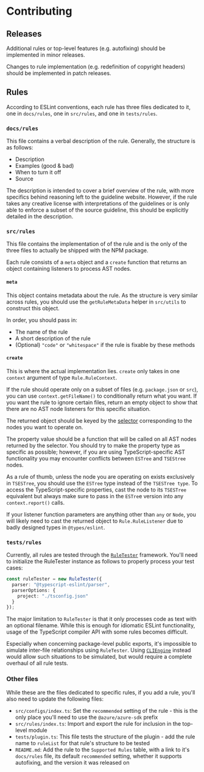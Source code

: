 # Contributing

## Releases

Additional rules or top-level features (e.g. autofixing) should be implemented in minor releases.

Changes to rule implementation (e.g. redefinition of copyright headers) should be implemented in patch releases.

## Rules

According to ESLint conventions, each rule has three files dedicated to it, one in `docs/rules`, one in `src/rules`, and one in `tests/rules`.

### `docs/rules`

This file contains a verbal description of the rule. Generally, the structure is as follows:

- Description
- Examples (good & bad)
- When to turn it off
- Source

The description is intended to cover a brief overview of the rule, with more specifics behind reasoning left to the guideline website. However, if the rule takes any creative license with interpretations of the guidelines or is only able to enforce a subset of the source guideline, this should be explicitly detailed in the description.

### `src/rules`

This file contains the implementation of of the rule and is the only of the three files to actually be shipped with the NPM package.

Each rule consists of a `meta` object and a `create` function that returns an object containing listeners to process AST nodes.

#### `meta`

This object contains metadata about the rule. As the structure is very similar across rules, you should use the `getRuleMetaData` helper in `src/utils` to construct this object.

In order, you should pass in:

- The name of the rule
- A short description of the rule
- (Optional) `"code"` or `"whitespace"` if the rule is fixable by these methods

#### `create`

This is where the actual implementation lies. `create` only takes in one `context` argument of type `Rule.RuleContext`.

If the rule should operate only on a subset of files (e.g. `package.json` or `src`), you can use `context.getFileName()` to conditionally return what you want. If you want the rule to ignore certain files, return an empty object to show that there are no AST node listeners for this specific situation.

The returned object should be keyed by the [selector](https://eslint.org/docs/developer-guide/selectors) corresponding to the nodes you want to operate on.

The property value should be a function that will be called on all AST nodes returned by the selector. You should try to make the property type as specific as possible; however, if you are using TypeScript-specific AST functionality you may encounter conflicts between `ESTree` and `TSEStree` nodes.

As a rule of thumb, unless the node you are operating on exists exclusively in `TSESTree`, you should use the `ESTree` type instead of the `TSESTree type`. To access the TypeScript-specific properties, cast the node to its `TSESTree` equivalent but always make sure to pass in the `ESTre`e version into any `context.report()` calls.

If your listener function parameters are anything other than `any` or `Node`, you will likely need to cast the returned object to `Rule.RuleListener` due to badly designed types in `@types/eslint`.

### `tests/rules`

Currently, all rules are tested through the [`RuleTester`](https://eslint.org/docs/developer-guide/nodejs-api#ruletester) framework. You'll need to initialize the RuleTester instance as follows to properly process your test cases:

```ts
const ruleTester = new RuleTester({
  parser: "@typescript-eslint/parser",
  parserOptions: {
    project: "./tsconfig.json"
  }
});
```

The major limitation to `RuleTester` is that it only processes code as text with an optional filename. While this is enough for idiomatic ESLint functionality, usage of the TypeScript compiler API with some rules becomes difficult.

Especially when concerning package-level public exports, it's impossible to simulate inter-file relationships using `RuleTester`. Using [`CLIEngine`](https://eslint.org/docs/developer-guide/nodejs-api#cliengine) instead would allow such situations to be simulated, but would require a complete overhaul of all rule tests.

### Other files

While these are the files dedicated to specific rules, if you add a rule, you'll also need to update the following files:

- `src/configs/index.ts`: Set the `recommended` setting of the rule - this is the only place you'll need to use the `@azure/azure-sdk` prefix
- `src/rules/index.ts`: Import and export the rule for inclusion in the top-level module
- `tests/plugin.ts`: This file tests the structure of the plugin - add the rule name to `ruleList` for that rule's structure to be tested
- `README.md`: Add the rule to the `Supported Rules` table, with a link to it's `docs/rules` file, its default `recommended` setting, whether it supports autofixing, and the version it was released on
